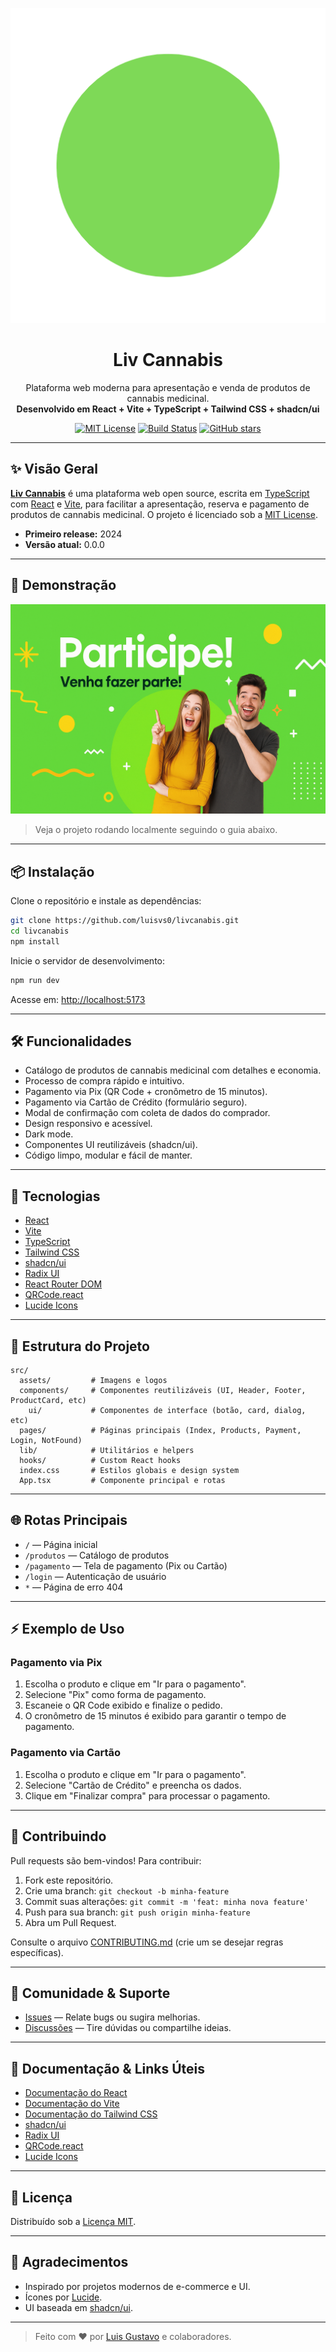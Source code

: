 <p align="center">
  <img src="Liv.png" alt="Liv Cannabis Banner" width="600"/>
</p>

<h1 align="center">Liv Cannabis</h1>
<p align="center">
  Plataforma web moderna para apresentação e venda de produtos de cannabis medicinal.<br>
  <b>Desenvolvido em React + Vite + TypeScript + Tailwind CSS + shadcn/ui</b>
</p>
<p align="center">
  <a href="https://github.com/luisvs0/livcanabis/blob/main/LICENSE"><img src="https://img.shields.io/badge/license-MIT-green.svg" alt="MIT License"></a>
  <a href="https://github.com/luisvs0/livcanabis/actions"><img src="https://img.shields.io/github/actions/workflow/status/luisvs0/livcanabis/ci.yml?branch=main&label=build" alt="Build Status"></a>
  <a href="https://github.com/luisvs0/livcanabis/stargazers"><img src="https://img.shields.io/github/stars/luisvs0/livcanabis?style=social" alt="GitHub stars"></a>
</p>

---

## ✨ Visão Geral

**[Liv Cannabis](https://github.com/luisvs0/livcanabis)** é uma plataforma web open source, escrita em [TypeScript](https://www.typescriptlang.org/) com [React](https://react.dev/) e [Vite](https://vitejs.dev/), para facilitar a apresentação, reserva e pagamento de produtos de cannabis medicinal. O projeto é licenciado sob a [MIT License](https://opensource.org/license/mit/).

- **Primeiro release:** 2024
- **Versão atual:** 0.0.0

---

## 🚀 Demonstração

![Demonstração](banner.png)

> Veja o projeto rodando localmente seguindo o guia abaixo.

---

## 📦 Instalação

Clone o repositório e instale as dependências:

```bash
git clone https://github.com/luisvs0/livcanabis.git
cd livcanabis
npm install
```

Inicie o servidor de desenvolvimento:

```bash
npm run dev
```

Acesse em: [http://localhost:5173](http://localhost:5173)

---

## 🛠️ Funcionalidades

- Catálogo de produtos de cannabis medicinal com detalhes e economia.
- Processo de compra rápido e intuitivo.
- Pagamento via Pix (QR Code + cronômetro de 15 minutos).
- Pagamento via Cartão de Crédito (formulário seguro).
- Modal de confirmação com coleta de dados do comprador.
- Design responsivo e acessível.
- Dark mode.
- Componentes UI reutilizáveis (shadcn/ui).
- Código limpo, modular e fácil de manter.

---

## 🧰 Tecnologias

- [React](https://react.dev/)
- [Vite](https://vitejs.dev/)
- [TypeScript](https://www.typescriptlang.org/)
- [Tailwind CSS](https://tailwindcss.com/)
- [shadcn/ui](https://ui.shadcn.com/)
- [Radix UI](https://www.radix-ui.com/)
- [React Router DOM](https://reactrouter.com/)
- [QRCode.react](https://github.com/zpao/qrcode.react)
- [Lucide Icons](https://lucide.dev/)

---

## 📂 Estrutura do Projeto

```
src/
  assets/         # Imagens e logos
  components/     # Componentes reutilizáveis (UI, Header, Footer, ProductCard, etc)
    ui/           # Componentes de interface (botão, card, dialog, etc)
  pages/          # Páginas principais (Index, Products, Payment, Login, NotFound)
  lib/            # Utilitários e helpers
  hooks/          # Custom React hooks
  index.css       # Estilos globais e design system
  App.tsx         # Componente principal e rotas
```

---

## 🌐 Rotas Principais

- `/` — Página inicial
- `/produtos` — Catálogo de produtos
- `/pagamento` — Tela de pagamento (Pix ou Cartão)
- `/login` — Autenticação de usuário
- `*` — Página de erro 404

---

## ⚡ Exemplo de Uso

### Pagamento via Pix

1. Escolha o produto e clique em "Ir para o pagamento".
2. Selecione "Pix" como forma de pagamento.
3. Escaneie o QR Code exibido e finalize o pedido.
4. O cronômetro de 15 minutos é exibido para garantir o tempo de pagamento.

### Pagamento via Cartão

1. Escolha o produto e clique em "Ir para o pagamento".
2. Selecione "Cartão de Crédito" e preencha os dados.
3. Clique em "Finalizar compra" para processar o pagamento.

---

## 📝 Contribuindo

Pull requests são bem-vindos! Para contribuir:

1. Fork este repositório.
2. Crie uma branch: `git checkout -b minha-feature`
3. Commit suas alterações: `git commit -m 'feat: minha nova feature'`
4. Push para sua branch: `git push origin minha-feature`
5. Abra um Pull Request.

Consulte o arquivo [CONTRIBUTING.md](CONTRIBUTING.md) (crie um se desejar regras específicas).

---

## 👥 Comunidade & Suporte

- [Issues](https://github.com/luisvs0/livcanabis/issues) — Relate bugs ou sugira melhorias.
- [Discussões](https://github.com/luisvs0/livcanabis/discussions) — Tire dúvidas ou compartilhe ideias.

---

## 📖 Documentação & Links Úteis

- [Documentação do React](https://react.dev/)
- [Documentação do Vite](https://vitejs.dev/guide/)
- [Documentação do Tailwind CSS](https://tailwindcss.com/docs)
- [shadcn/ui](https://ui.shadcn.com/docs)
- [Radix UI](https://www.radix-ui.com/docs/primitives/overview/introduction)
- [QRCode.react](https://github.com/zpao/qrcode.react)
- [Lucide Icons](https://lucide.dev/)

---

## 📄 Licença

Distribuído sob a [Licença MIT](LICENSE).

---

## 🙌 Agradecimentos

- Inspirado por projetos modernos de e-commerce e UI.
- Ícones por [Lucide](https://lucide.dev/).
- UI baseada em [shadcn/ui](https://ui.shadcn.com/).

---

> Feito com ❤️ por [Luis Gustavo](mailto:luisgustavodev@gmail.com) e colaboradores.
